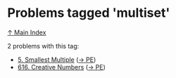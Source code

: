 # Problems tagged 'multiset'

[↑ Main Index](../README.md)

2 problems with this tag:

- [5. Smallest Multiple](../problems/5.md) ([→ PE](https://projecteuler.net/problem=5))
- [616. Creative Numbers](../problems/616.md) ([→ PE](https://projecteuler.net/problem=616))
